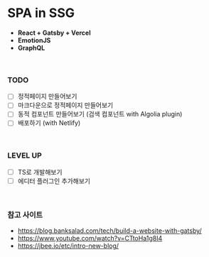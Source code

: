 # SPA in SSG

- **React + Gatsby + Vercel**
- **EmotionJS**
- **GraphQL**

<br/>

### TODO

- [ ] 정적페이지 만들어보기
- [ ] 마크다운으로 정적페이지 만들어보기
- [ ] 동적 컴포넌트 만들어보기 (검색 컴포넌트 with Algolia plugin)
- [ ] 배포하기 (with Netlify)

<br/>

### LEVEL UP

- [ ] TS로 개발해보기
- [ ] 에디터 플러그인 추가해보기

<br/>

### 참고 사이트

- https://blog.banksalad.com/tech/build-a-website-with-gatsby/
- https://www.youtube.com/watch?v=CTtoHa1g8I4
- https://jbee.io/etc/intro-new-blog/

